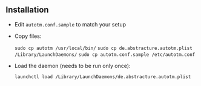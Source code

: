 Installation
------------

- Edit `autotm.conf.sample` to match your setup
- Copy files:

    ```sudo cp autotm /usr/local/bin/```
    ```sudo cp de.abstracture.autotm.plist /Library/LaunchDaemons/```
    ```sudo cp autotm.conf.sample /etc/autotm.conf```

- Load the daemon (needs to be run only once):

    `launchctl load /Library/LaunchDaemons/de.abstracture.autotm.plist`

